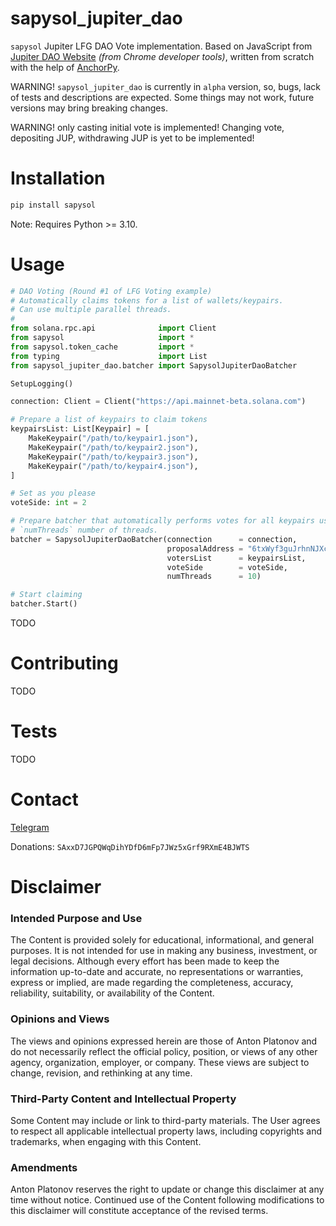 # sapysol_jupiter_dao

`sapysol` Jupiter LFG DAO Vote implementation. Based on JavaScript from [Jupiter DAO Website](https://vote.jup.ag) _(from Chrome developer tools)_, written from scratch with the help of [AnchorPy](https://github.com/kevinheavey/anchorpy).

WARNING! `sapysol_jupiter_dao` is currently in `alpha` version, so, bugs, lack of tests and descriptions are expected. Some things may not work, future versions may bring breaking changes.

WARNING! only casting initial vote is implemented! Changing vote, depositing JUP, withdrawing JUP is yet to be implemented!

# Installation

```sh
pip install sapysol
```

Note: Requires Python >= 3.10.

# Usage

```py
# DAO Voting (Round #1 of LFG Voting example)
# Automatically claims tokens for a list of wallets/keypairs.
# Can use multiple parallel threads.
#
from solana.rpc.api              import Client
from sapysol                     import *
from sapysol.token_cache         import *
from typing                      import List
from sapysol_jupiter_dao.batcher import SapysolJupiterDaoBatcher

SetupLogging()

connection: Client = Client("https://api.mainnet-beta.solana.com")

# Prepare a list of keypairs to claim tokens
keypairsList: List[Keypair] = [
    MakeKeypair("/path/to/keypair1.json"),
    MakeKeypair("/path/to/keypair2.json"),
    MakeKeypair("/path/to/keypair3.json"),
    MakeKeypair("/path/to/keypair4.json"),
]

# Set as you please
voteSide: int = 2

# Prepare batcher that automatically performs votes for all keypairs using 
# `numThreads` number of threads.
batcher = SapysolJupiterDaoBatcher(connection      = connection,
                                   proposalAddress = "6txWyf3guJrhnNJXcAHxnV2oVxBcvebuSbfYsgB3yUKc",
                                   votersList      = keypairsList,
                                   voteSide        = voteSide,
                                   numThreads      = 10)

# Start claiming
batcher.Start()
```

TODO

# Contributing

TODO

# Tests

TODO

# Contact

[Telegram](https://t.me/sapysol)

Donations: `SAxxD7JGPQWqDihYDfD6mFp7JWz5xGrf9RXmE4BJWTS`

# Disclaimer

### Intended Purpose and Use
The Content is provided solely for educational, informational, and general purposes. It is not intended for use in making any business, investment, or legal decisions. Although every effort has been made to keep the information up-to-date and accurate, no representations or warranties, express or implied, are made regarding the completeness, accuracy, reliability, suitability, or availability of the Content.

### Opinions and Views
The views and opinions expressed herein are those of Anton Platonov and do not necessarily reflect the official policy, position, or views of any other agency, organization, employer, or company. These views are subject to change, revision, and rethinking at any time.

### Third-Party Content and Intellectual Property
Some Content may include or link to third-party materials. The User agrees to respect all applicable intellectual property laws, including copyrights and trademarks, when engaging with this Content.

### Amendments
Anton Platonov reserves the right to update or change this disclaimer at any time without notice. Continued use of the Content following modifications to this disclaimer will constitute acceptance of the revised terms.